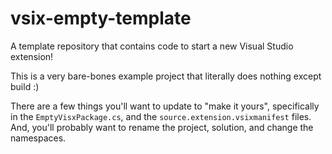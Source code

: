 # vsix-empty-template

A template repository that contains code to start a new Visual Studio extension!

This is a very bare-bones example project that literally does nothing except build :)

There are a few things you'll want to update to "make it yours", specifically in the `EmptyVisxPackage.cs`, and the `source.extension.vsixmanifest` files.  And, you'll probably want
to rename the project, solution, and change the namespaces.
